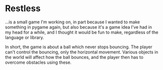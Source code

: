 <h1>Restless</h1>
<p>
...is a small game I'm working on, in part because I wanted to make something in pygame again, but also because it's a game idea I've had in my head for a while, and I thought it would be fun to make, regardless of the language or library.
</p>

<p>
In short, the game is about a ball which never stops bouncing. The player can't control the bouncing, only the horizontal movement. Various objects in the world will affect how the ball bounces, and the player then has to overcome obstacles using these.
</p>
